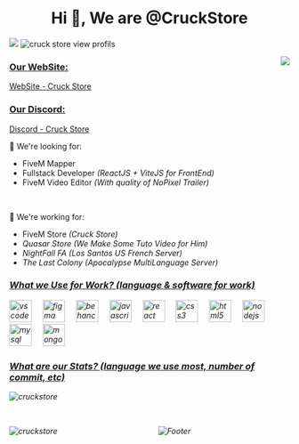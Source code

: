 <h1 align="center">Hi 👋, We are @CruckStore</h1>

<p align="left"> 
  <a href="https://discord.gg/cruckstore" rel="nofollow"><img src="https://img.shields.io/discord/925836113065705552?color=success&label=Discord&style=flat-square"  style="max-width:100%;"></a>                   
  <img src="https://komarev.com/ghpvc/?username=CruckStore&label=Profile%20views&color=0e75b6&style=flat" alt="cruck store view profils" />
</p>

<a href="https://discord.com/users/746700907248484393">
  <img src="https://lanyard.cnrad.dev/api/746700907248484393?hideTimestamp=true&idleMessage=Stream.Cruck.Store" align="right"/>
</a>

<h3 align="left" style="text-decoration: underline;"><u>Our WebSite:</u></h3>
<p><a href="https://www.cruck.store" target="_blank">WebSite - Cruck Store</a></p>

<h3 align="left" style="text-decoration: underline;"><u>Our Discord:</u></h3>
<p><a href="https://discord.gg/cruckstore" target="_blank">Discord - Cruck Store</a></p>


💞️ We're looking for:
  - FiveM Mapper
  - Fullstack Developer <i>(ReactJS + ViteJS for FrontEnd)</i>
  - FiveM Video Editor <i>(With quality of NoPixel Trailer)</i>

<br>

💞️ We're working for:
  - FiveM Store <i>(Cruck Store)
  - Quasar Store (We Make Some Tuto Video for Him)
  - NightFall FA <i>(Los Santos US French Server)<i>
  - The Last Colony <i>(Apocalypse MultiLanguage Server)<i>


<h3 align="left" style="text-decoration: underline;">What we Use for Work? (language & software for work)</h3>

  <img src="https://skillicons.dev/icons?i=vscode" height="40" alt="vscode logo"  />
  <img width="12" />
  <img src="https://skillicons.dev/icons?i=figma" height="40" alt="figma logo"  />
  <img width="12" />
  <img src="https://cdn.jsdelivr.net/gh/devicons/devicon/icons/behance/behance-original.svg" height="40" alt="behance logo"  />
  <img width="12" />
  <img src="https://skillicons.dev/icons?i=js" height="40" alt="javascript logo"  />
  <img width="12" />
  <img src="https://skillicons.dev/icons?i=react" height="40" alt="react logo"  />
  <img width="12" />
  <img src="https://skillicons.dev/icons?i=css" height="40" alt="css3 logo"  />
  <img width="12" />
  <img src="https://skillicons.dev/icons?i=html" height="40" alt="html5 logo"  />
  <img width="12" />
  <img src="https://skillicons.dev/icons?i=nodejs" height="40" alt="nodejs logo"  />
  <img width="12" />
  <img src="https://skillicons.dev/icons?i=mysql" height="40" alt="mysql logo"  />
  <img width="12" />
  <img src="https://skillicons.dev/icons?i=mongodb" height="40" alt="mongodb logo"  />
</div>

<h3 align="left" style="text-decoration: underline;">What are our Stats? (language we use most, number of commit, etc)</h3>

<div>
<p>&nbsp;<img align="left" src="https://github-readme-stats.vercel.app/api?username=cruckstore&show_icons=true&locale=en&theme=dark" alt="cruckstore" /></p><br>
<p><img align="left" src="https://github-readme-streak-stats.herokuapp.com/?user=cruckstore&theme=dark" alt="cruckstore" /></p>
</div>


<p align="center">
  <img src="https://capsule-render.vercel.app/api?type=waving&color=gradient&height=80&section=footer&width" alt="Footer"/>
</p>





<!-- No Public so cant view ![](https://github-readme-stats.vercel.app/api/top-langs/?username=CruckStore&theme=dark&hide_border=false&include_all_commits=true&count_private=false&layout=compact)-->
<!--
<style>
img {
  margin-top: 50px;
  padding-top: 10%;
}
<style>
-->

